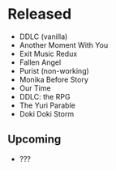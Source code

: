 # Released
- DDLC (vanilla)
- Another Moment With You
- Exit Music Redux
- Fallen Angel
- Purist (non-working)
- Monika Before Story
- Our Time
- DDLC: the RPG
- The Yuri Parable
- Doki Doki Storm

## Upcoming
- ???
